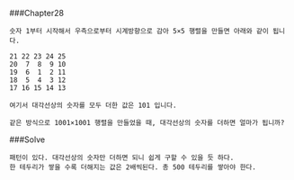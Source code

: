 ###Chapter28


    숫자 1부터 시작해서 우측으로부터 시계방향으로 감아 5×5 행렬을 만들면 아래와 같이 됩니다.

    21 22 23 24 25
    20  7  8  9 10
    19  6  1  2 11
    18  5  4  3 12
    17 16 15 14 13

    여기서 대각선상의 숫자를 모두 더한 값은 101 입니다.

    같은 방식으로 1001×1001 행렬을 만들었을 때, 대각선상의 숫자를 더하면 얼마가 됩니까?

###Solve

    패턴이 있다. 대각선상의 숫자만 더하면 되니 쉽게 구할 수 있을 듯 하다.
    한 테두리가 쌓을 수록 더해지는 값은 2배씩된다. 총 500 테두리를 쌓아야 한다.
